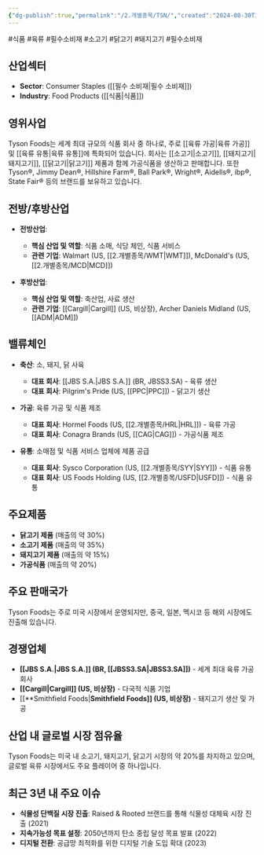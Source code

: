 ```yaml
---
{"dg-publish":true,"permalink":"/2.개별종목/TSN/","created":"2024-08-30T21:31:48.796+09:00","updated":"2025-06-03T20:06:01.752+09:00"}
---
```


#식품 #육류 #필수소비재 #소고기 #닭고기 #돼지고기 #필수소비재

## 산업섹터

- **Sector**: Consumer Staples ([[필수 소비재\|필수 소비재]])
- **Industry**: Food Products ([[식품\|식품]])

## 영위사업

Tyson Foods는 세계 최대 규모의 식품 회사 중 하나로, 주로 [[육류 가공\|육류 가공]] 및 [[육류 유통\|육류 유통]]에 특화되어 있습니다. 회사는 [[소고기\|소고기]], [[돼지고기\|돼지고기]], [[닭고기\|닭고기]] 제품과 함께 가공식품을 생산하고 판매합니다. 또한 Tyson®, Jimmy Dean®, Hillshire Farm®, Ball Park®, Wright®, Aidells®, ibp®, State Fair® 등의 브랜드를 보유하고 있습니다.

## 전방/후방산업

- **전방산업**:
    
    - **핵심 산업 및 역할**: 식품 소매, 식당 체인, 식품 서비스
    - **관련 기업**: Walmart (US, [[2.개별종목/WMT\|WMT]]), McDonald's (US, [[2.개별종목/MCD\|MCD]])
- **후방산업**:
    
    - **핵심 산업 및 역할**: 축산업, 사료 생산
    - **관련 기업**: [[Cargill\|Cargill]] (US, 비상장), Archer Daniels Midland (US, [[ADM\|ADM]])

## 밸류체인

- **축산**: 소, 돼지, 닭 사육
    
    - **대표 회사**: [[JBS S.A.\|JBS S.A.]] (BR, JBSS3.SA) - 육류 생산
    - **대표 회사**: Pilgrim's Pride (US, [[PPC\|PPC]]) - 닭고기 생산
    
- **가공**: 육류 가공 및 식품 제조
    
    - **대표 회사**: Hormel Foods (US, [[2.개별종목/HRL\|HRL]]) - 육류 가공
    - **대표 회사**: Conagra Brands (US, [[CAG\|CAG]]) - 가공식품 제조
    
- **유통**: 소매점 및 식품 서비스 업체에 제품 공급
    
    - **대표 회사**: Sysco Corporation (US, [[2.개별종목/SYY\|SYY]]) - 식품 유통
    - **대표 회사**: US Foods Holding (US, [[2.개별종목/USFD\|USFD]]) - 식품 유통
    

## 주요제품

- **닭고기 제품** (매출의 약 30%)
- **소고기 제품** (매출의 약 35%)
- **돼지고기 제품** (매출의 약 15%)
- **가공식품** (매출의 약 20%)

## 주요 판매국가

Tyson Foods는 주로 미국 시장에서 운영되지만, 중국, 일본, 멕시코 등 해외 시장에도 진출해 있습니다.

## 경쟁업체

- **[[JBS S.A.\|JBS S.A.]] (BR, [[JBSS3.SA\|JBSS3.SA]])** - 세계 최대 육류 가공 회사
- **[[Cargill\|Cargill]] (US, 비상장)** - 다국적 식품 기업
- [[**Smithfield Foods\|**Smithfield Foods]] (US, 비상장)** - 돼지고기 생산 및 가공

## 산업 내 글로벌 시장 점유율

Tyson Foods는 미국 내 소고기, 돼지고기, 닭고기 시장의 약 20%를 차지하고 있으며, 글로벌 육류 시장에서도 주요 플레이어 중 하나입니다.

## 최근 3년 내 주요 이슈

- **식물성 단백질 시장 진출**: Raised & Rooted 브랜드를 통해 식물성 대체육 시장 진출 (2021)
- **지속가능성 목표 설정**: 2050년까지 탄소 중립 달성 목표 발표 (2022)
- **디지털 전환**: 공급망 최적화를 위한 디지털 기술 도입 확대 (2023)